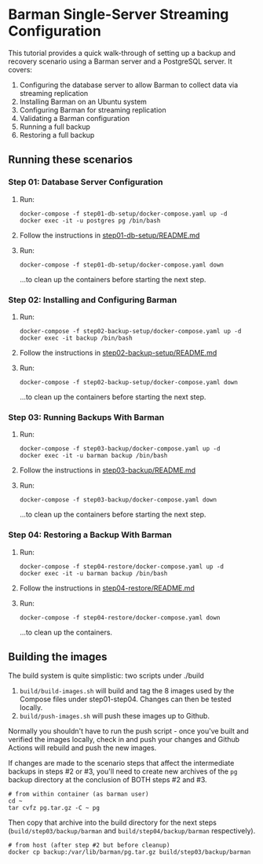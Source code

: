 # Barman Single-Server Streaming Configuration

This tutorial provides a quick walk-through of setting up a backup and recovery scenario using a Barman server and a PostgreSQL server. It covers:

1. Configuring the database server to allow Barman to collect data via streaming replication
2. Installing Barman on an Ubuntu system
3. Configuring Barman for streaming replication
4. Validating a Barman configuration
5. Running a full backup
6. Restoring a full backup

## Running these scenarios

### Step 01: Database Server Configuration

1. Run: 

    ```shell
    docker-compose -f step01-db-setup/docker-compose.yaml up -d
    docker exec -it -u postgres pg /bin/bash
    ```

2. Follow the instructions in [step01-db-setup/README.md](step01-db-setup/README.md)

3. Run:

    ```shell
    docker-compose -f step01-db-setup/docker-compose.yaml down
    ```

    ...to clean up the containers before starting the next step.

### Step 02: Installing and Configuring Barman

1. Run: 

    ```shell
    docker-compose -f step02-backup-setup/docker-compose.yaml up -d
    docker exec -it backup /bin/bash
    ```

2. Follow the instructions in [step02-backup-setup/README.md](step02-backup-setup/README.md)

3. Run:

    ```shell
    docker-compose -f step02-backup-setup/docker-compose.yaml down
    ```

    ...to clean up the containers before starting the next step.

### Step 03: Running Backups With Barman

1. Run: 

    ```shell
    docker-compose -f step03-backup/docker-compose.yaml up -d
    docker exec -it -u barman backup /bin/bash
    ```

2. Follow the instructions in [step03-backup/README.md](step03-backup/README.md)

3. Run:

    ```shell
    docker-compose -f step03-backup/docker-compose.yaml down
    ```

    ...to clean up the containers before starting the next step.

### Step 04: Restoring a Backup With Barman

1. Run: 

    ```shell
    docker-compose -f step04-restore/docker-compose.yaml up -d
    docker exec -it -u barman backup /bin/bash
    ```

2. Follow the instructions in [step04-restore/README.md](step04-restore/README.md)

3. Run:

    ```shell
    docker-compose -f step04-restore/docker-compose.yaml down
    ```

    ...to clean up the containers.
    
## Building the images

The build system is quite simplistic: two scripts under ./build 

1. `build/build-images.sh` will build and tag the 8 images used by the Compose files under step01-step04. Changes can then be tested locally.
2. `build/push-images.sh` will push these images up to Github. 

Normally you shouldn't have to run the push script - once you've built and verified the images locally, check in and push your changes and Github Actions will rebuild and push the new images.

If changes are made to the scenario steps that affect the intermediate backups in steps #2 or #3, you'll need to create new archives of the `pg` backup directory at the conclusion of BOTH steps #2 and #3. 

```shell
# from within container (as barman user)
cd ~
tar cvfz pg.tar.gz -C ~ pg
```

Then copy that archive into the build directory for the next steps (`build/step03/backup/barman` and `build/step04/backup/barman` respectively).

```shell
# from host (after step #2 but before cleanup)
docker cp backup:/var/lib/barman/pg.tar.gz build/step03/backup/barman
```